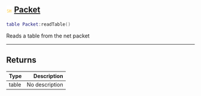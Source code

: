 ## ![shared](.gitbook/assets/shared.png) [Packet](home/Packet)



```lua
table Packet:readTable()
```

Reads a table from the net packet


------
## Returns

| Type   | Description |
| ------ | ----------: |
| table | No description |

